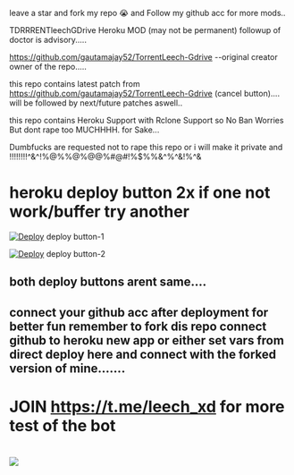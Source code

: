 leave a star and fork my repo 😭 and Follow my github acc for more mods..

 TDRRRENTleechGDrive Heroku MOD (may not be permanent) followup of doctor is advisory.....

 https://github.com/gautamajay52/TorrentLeech-Gdrive --original creator owner of the repo.....

 this repo contains latest patch from https://github.com/gautamajay52/TorrentLeech-Gdrive (cancel button).... will be followed by next/future patches aswell..

 this repo contains Heroku Support with Rclone Support so No Ban Worries But dont rape too MUCHHHH. for Sake...

 Dumbfucks are requested not to rape this repo or i will make it private and !!!!!!!!^&^!%@%%@%@@%#@#!%$%%&^%^&!%^&


# heroku deploy button 2x if one not work/buffer try another

[![Deploy](https://www.herokucdn.com/deploy/button.svg)](https://dashboard.heroku.com/new?template=https://github.com/GabbarsinghTG/her-leech-final-rss) deploy button-1

[![Deploy](https://www.herokucdn.com/deploy/button.svg)](https://heroku.com/deploy) deploy button-2 

## both deploy buttons arent same....


## connect your github acc after deployment for better fun remember to fork dis repo connect github to heroku new app or either set vars from direct deploy here and connect with the forked version of mine.......



# JOIN  https://t.me/leech_xd for more test of the bot

# <a href="https://t.me/leech_XD"><img src="https://img.shields.io/badge/Join-Telegram%20Channel-red.svg?logo=Telegram"></a>









